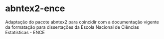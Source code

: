 abntex2-ence
============

Adaptação do pacote abntex2 para coincidir com a documentação vigente da formatação para dissertações da Escola Nacional de Ciências Estatísticas - ENCE
